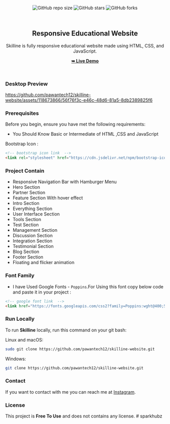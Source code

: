 <div align="center">
  
  ![GitHub repo size](https://img.shields.io/github/repo-size/pawantech12/skilline-website)
  ![GitHub stars](https://img.shields.io/github/stars/pawantech12/skilline-website?style=social)
  ![GitHub forks](https://img.shields.io/github/forks/pawantech12/skilline-website?style=social)

  <br />

  <h2 align="center">Responsive Educational Website</h2>

  Skilline is fully responsive educational website made using HTML, CSS, and JavaScript.

  <a href="https://pawantech12.github.io/skilline-website/"><strong>➥ Live Demo</strong></a>

</div>

<br />

### Desktop Preview

https://github.com/pawantech12/skilline-website/assets/118673866/56f76f3c-e46c-48d6-81a5-8db2389825f6


### Prerequisites

Before you begin, ensure you have met the following requirements:

* You Should Know Basic or Intermediate of HTML ,CSS and JavaScript

Bootstrap Icon :
```html
<!-- bootstrap icon link  -->
<link rel="stylesheet" href="https://cdn.jsdelivr.net/npm/bootstrap-icons@1.10.5/font/bootstrap-icons.css">
```

### Project Contain

* Responsive Navigation Bar with Hamburger Menu
* Hero Section
* Partner Section
* Feature Section With hover effect 
* Intro Section
* Everything Section
* User Interface Section
* Tools Section
* Test Section
* Management Section
* Discussion Section
* Integration Section
* Testimonial Section
* Blog Section
* Footer Section
* Floating and flicker animation

### Font Family
 
 * I have Used Google Fonts - `Poppins`.For Using this font copy below code and paste it in your project :
 
 ```html
 <!-- google font link  -->
 <link href="https://fonts.googleapis.com/css2?family=Poppins:wght@400;500;600;700&amp;display=swap" rel="stylesheet">
 ```

### Run Locally

To run **Skilline** locally, run this command on your git bash:

Linux and macOS:

```bash
sudo git clone https://github.com/pawantech12/skilline-website.git
```

Windows:

```bash
git clone https://github.com/pawantech12/skilline-website.git
```

### Contact

If you want to contact with me you can reach me at [Instagram](https://www.instagram.com/codewithpawan/).

### License

This project is **Free To Use** and does not contains any license.
#   s p a r k h u b z  
 